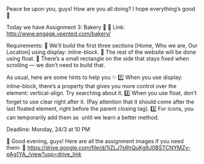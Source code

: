 Peace be upon you, guys!
How are you all doing? I hope everything’s good 💜

Today we have Assignment 3: Bakery 🥖
🔗 Link: http://www.engage.veented.com/bakery/

Requirements:
🔴 We’ll build the first three sections [Home, Who we are, Our Location] using display: inline-block.
🔴 The rest of the website will be done using float.
🔴 There’s a small rectangle on the side that stays fixed when scrolling — we don’t need to build that.

As usual, here are some hints to help you ✨
1️⃣ When you use display: inline-block, there’s a property that gives you more control over the element: vertical-align. Try searching about it.
2️⃣ When you use float, don’t forget to use clear right after it. (Pay attention that it should come after the last floated element, right before the parent closing tag).
3️⃣ For icons, you can temporarily add them as <img> until we learn a better method.

Deadline: Monday, 24/3 at 10 PM

🌙 Good evening, guys!
Here are all the assignment images if you need them:
🔗 https://drive.google.com/file/d/1iZLJ7s6hQuKg9J0BSTCNYMZy-pAg1YA_/view?usp=drive_link

